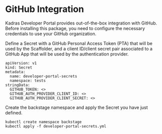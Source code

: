 # GitHub Integration

Kadras Developer Portal provides out-of-the-box integration with GitHub. Before installing this package, you need to configure the necessary credentials to use your GitHub organization.

Define a Secret with a GitHub Personal Access Token (PTA) that will be used by the Scaffolder, and a client ID/client secret pair associated to a GitHub App that will be used by the authentication provider.

```shell
apiVersion: v1
kind: Secret
metadata:
  name: developer-portal-secrets
  namespace: tests
stringData:
  GITHUB_TOKEN: <>
  GITHUB_AUTH_PROVIDER_CLIENT_ID: <>
  GITHUB_AUTH_PROVIDER_CLIENT_SECRET: <>
```

Create the backstage namespace and apply the Secret you have just defined.

```shell
kubectl create namespace backstage
kubectl apply -f developer-portal-secrets.yml
```
